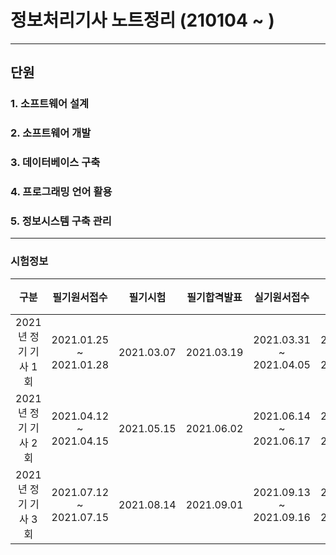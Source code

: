 # 정보처리기사 노트정리 (210104 ~ )
<hr>

## 단원
### 1. 소프트웨어 설계
### 2. 소프트웨어 개발
### 3. 데이터베이스 구축
### 4. 프로그래밍 언어 활용
### 5. 정보시스템 구축 관리
<hr>

### 시험정보
|구분|필기원서접수|필기시험|필기합격발표|실기원서접수|실기시험|최종합격자 발표일|
|:---:|:---:|:---:|:---:|:---:|:---:|:---:|
|2021년 정기 기사 1회|2021.01.25 ~ 2021.01.28|2021.03.07|2021.03.19|2021.03.31 ~ 2021.04.05|2021.04.24 ~ 2021.05.07|2021.06.02|
|2021년 정기 기사 2회|2021.04.12 ~ 2021.04.15|2021.05.15|2021.06.02|2021.06.14 ~ 2021.06.17|2021.07.10 ~ 2021.07.23|2021.08.20|
|2021년 정기 기사 3회|2021.07.12 ~ 2021.07.15|2021.08.14|2021.09.01|2021.09.13 ~ 2021.09.16|2021.10.16 ~ 2021.10.29|2021.11.26|
